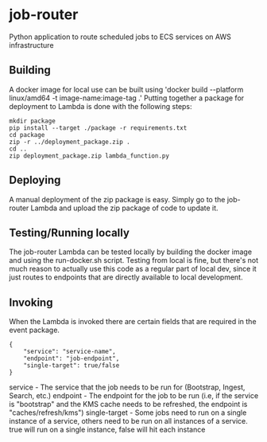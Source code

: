 # job-router

Python application to route scheduled jobs to ECS services on AWS infrastructure

## Building

A docker image for local use can be built using 'docker build --platform linux/amd64 -t image-name:image-tag .'
Putting together a package for deployment to Lambda is done with the following steps:

```
mkdir package
pip install --target ./package -r requirements.txt
cd package
zip -r ../deployment_package.zip .
cd ..
zip deployment_package.zip lambda_function.py
```

## Deploying

A manual deployment of the zip package is easy. Simply go to the job-router Lambda and upload the zip package of code to update it.

## Testing/Running locally

The job-router Lambda can be tested locally by building the docker image and using the run-docker.sh script. Testing from local is fine,
but there's not much reason to actually use this code as a regular part of local dev, since it just routes to endpoints that are directly
available to local development.

## Invoking

When the Lambda is invoked there are certain fields that are required in the event package.
```
{
    "service": "service-name",
    "endpoint": "job-endpoint",
    "single-target": true/false
}
```

service - The service that the job needs to be run for (Bootstrap, Ingest, Search, etc.)
endpoint - The endpoint for the job to be run (i.e, if the service is "bootstrap" and the KMS cache needs to be refreshed, the endpoint is "caches/refresh/kms")
single-target - Some jobs need to run on a single instance of a service, others need to be run on all instances of a service. true will run on a single instance,
                false will hit each instance
